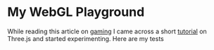 My WebGL Playground
===================

While reading this article on [gaming](http://buildnewgames.com/webgl-threejs)
I came across a short [tutorial](http://www.aerotwist.com/tutorials/getting-started-with-three-js) on Three.js and started experimenting.
Here are my tests

